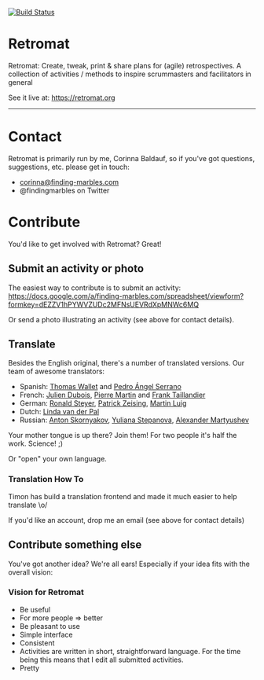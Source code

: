 [![Build Status](https://travis-ci.org/findingmarbles/Retromat.svg?branch=master)](https://travis-ci.org/findingmarbles/Retromat)

Retromat
========

Retromat: Create, tweak, print & share plans for (agile) retrospectives.
            A collection of activities / methods to inspire scrummasters
            and facilitators in general

See it live at:
https://retromat.org

---

# Contact

Retromat is primarily run by me, Corinna Baldauf, so if you've got questions, suggestions,
etc. please get in touch:

* corinna@finding-marbles.com
* @findingmarbles on Twitter

# Contribute

You'd like to get involved with Retromat? Great!

## Submit an activity or photo

The easiest way to contribute is to submit an activity:
https://docs.google.com/a/finding-marbles.com/spreadsheet/viewform?formkey=dEZZV1hPYWVZUDc2MFNsUEVRdXpMNWc6MQ

Or send a photo illustrating an activity (see above for contact details).

## Translate

Besides the English original, there's a number of translated versions.
Our team of awesome translators:

* Spanish: [Thomas Wallet](http://www.elproximopaso.net/) and [Pedro Ángel Serrano](https://twitter.com/pedroserranot)
* French: [Julien Dubois](http://juliendubois.fr/), [Pierre Martin](https://twitter.com/pierremartin) and [Frank Taillandier](http://frank.taillandier.me/)
* German: [Ronald Steyer](https://aboutronaldblog.wordpress.com/), [Patrick Zeising](https://twitter.com/peezett), [Martin Luig](https://twitter.com/LeanLuig)
* Dutch: [Linda van der Pal](https://twitter.com/DuchessFounder)
* Russian: [Anton Skornyakov](http://skornyakov.info/), [Yuliana Stepanova](https://twitter.com/Yuliana_Step), [Alexander Martyushev](http://onagile.ru/team/alex-martyushev/)

Your mother tongue is up there? Join them! For two people it's half the work. Science! ;)

Or "open" your own language.

### Translation How To

Timon has build a translation frontend and made it much easier to help translate \o/

If you'd like an account, drop me an email (see above for contact details)

## Contribute something else

You've got another idea? We're all ears! Especially if your idea fits with the overall vision:

### Vision for Retromat

* Be useful
 * For more people => better
* Be pleasant to use
 * Simple interface
 * Consistent
 * Activities are written in short, straightforward language. For the time being this means that I edit all submitted activities.
 * Pretty

